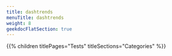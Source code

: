 ```yaml
---
title: dashtrends
menuTitle: dashtrends
weight: 8 
geekdocFlatSection: true
---
```


{{% children titlePages="Tests" titleSections="Categories" %}}
